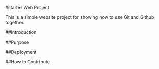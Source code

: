 #starter Web Project

This is a simple website project for showing how to use Git and Github together.

##Introduction

##Purpose

##Deployment

##How to Contribute